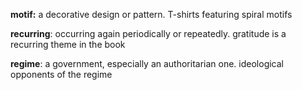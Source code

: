 **motif:**
a decorative design or pattern.
T-shirts featuring spiral motifs

**recurring**:
occurring again periodically or repeatedly.
gratitude is a recurring theme in the book

**regime**:
a government, especially an authoritarian one.
ideological opponents of the regime

